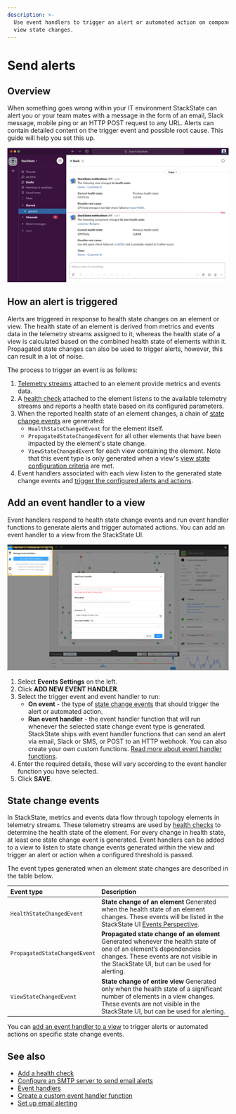 ```yaml
---
description: >-
  Use event handlers to trigger an alert or automated action on component or
  view state changes.
---
```


# Send alerts

## Overview

When something goes wrong within your IT environment StackState can alert you or your team mates with a message in the form of an email, Slack message, mobile ping or an HTTP POST request to any URL. Alerts can contain detailed content on the trigger event and possible root cause. This guide will help you set this up.

![StackState alert in Slack with possible root cause information](../../.gitbook/assets/slack_alert.png)

## How an alert is triggered

Alerts are triggered in response to health state changes on an element or view. The health state of an element is derived from metrics and events data in the telemetry streams assigned to it, whereas the health state of a view is calculated based on the combined health state of elements within it. Propagated state changes can also be used to trigger alerts, however, this can result in a lot of noise.

The process to trigger an event is as follows:

1. [Telemetry streams](add-telemetry-to-element.md) attached to an element provide metrics and events data.
2. A [health check](add-a-health-check.md) attached to the element listens to the available telemetry streams and reports a health state based on its configured parameters.
3. When the reported health state of an element changes, a chain of [state change events](send-alerts.md#state-change-events) are generated:
   * `HealthStateChangedEvent` for the element itself.
   * `PropagatedStateChangedEvent` for all other elements that have been impacted by the element's state change.
   * `ViewStateChangedEvent` for each view containing the element. Note that this event type is only generated when a view's [view state configuration criteria](configure-view-health.md) are met.
4. Event handlers associated with each view listen to the generated state change events and [trigger the configured alerts and actions](send-alerts.md#add-an-event-handler-to-a-view).

## Add an event handler to a view

Event handlers respond to health state change events and run event handler functions to generate alerts and trigger automated actions. You can add an event handler to a view from the StackState UI.

![Add an event handler](../../.gitbook/assets/v42_event_handlers_tab.png)

1. Select **Events Settings** on the left.
2. Click **ADD NEW EVENT HANDLER**.
3. Select the trigger event and event handler to run: 
   * **On event** - the type of [state change events](send-alerts.md#state-change-events) that should trigger the alert or automated action.
   * **Run event handler** - the event handler function that will run whenever the selected state change event type is generated. StackState ships with event handler functions that can send an alert via email, Slack or SMS, or POST to an HTTP webhook. You can also create your own custom functions. [Read more about event handler functions](../../configure/topology/event-handlers.md#event-handler-functions).
4. Enter the required details, these will vary according to the event handler function you have selected.
5. Click **SAVE**.

## State change events

In StackState, metrics and events data flow through topology elements in telemetry streams. These telemetry streams are used by [health checks](add-a-health-check.md) to determine the health state of the element. For every change in health state, at least one state change event is generated. Event handlers can be added to a view to listen to state change events generated within the view and trigger an alert or action when a configured threshold is passed.

The event types generated when an element state changes are described in the table below.

| Event type | Description |
| :--- | :--- |
| `HealthStateChangedEvent` | **State change of an element** Generated when the health state of an element changes. These events will be listed in the StackState UI [Events Perspective](../views/events_perspective.md). |
| `PropagatedStateChangedEvent` | **Propagated state change of an element** Generated whenever the health state of one of an element’s dependencies changes. These events are not visible in the StackState UI, but can be used for alerting. |
| `ViewStateChangedEvent` | **State change of entire view** Generated only when the health state of a significant number of elements in a view changes. These events are not visible in the StackState UI, but can be used for alerting. |

You can [add an event handler to a view](send-alerts.md#add-an-event-handler-to-a-view) to trigger alerts or automated actions on specific state change events.

## See also

* [Add a health check](add-a-health-check.md)
* [Configure an SMTP server to send email alerts](../../configure/topology/configure-email-alerts.md)
* [Event handlers](../../configure/topology/event-handlers.md)
* [Create a custom event handler function](../../configure/topology/event-handlers.md#create-a-custom-event-handler-function)
* [Set up email alerting](../../configure/topology/configure-email-alerts.md)

